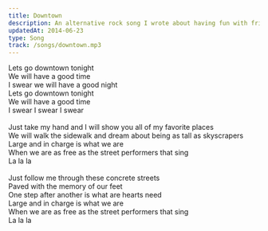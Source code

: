 ```yaml
---
title: Downtown
description: An alternative rock song I wrote about having fun with friends in the city.
updatedAt: 2014-06-23
type: Song
track: /songs/downtown.mp3
---
```


Lets go downtown tonight<br>
We will have a good time<br>
I swear we will have a good night<br>
Lets go downtown tonight<br>
We will have a good time<br>
I swear I swear I swear<br>
<br>
Just take my hand and I will show you all of my favorite places<br>
We will walk the sidewalk and dream about being as tall as skyscrapers<br>
Large and in charge is what we are<br>
When we are as free as the street performers that sing<br>
La la la<br>
<br>
Just follow me through these concrete streets<br>
Paved with the memory of our feet<br>
One step after another is what are hearts need<br>
Large and in charge is what we are<br>
When we are as free as the street performers that sing<br>
La la la
